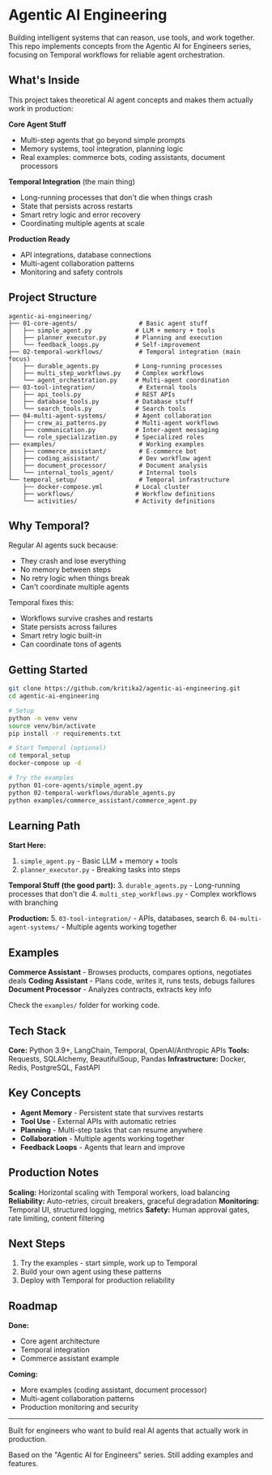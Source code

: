 # Agentic AI Engineering

Building intelligent systems that can reason, use tools, and work together. This repo implements concepts from the Agentic AI for Engineers series, focusing on Temporal workflows for reliable agent orchestration.

## What's Inside

This project takes theoretical AI agent concepts and makes them actually work in production:

**Core Agent Stuff**
- Multi-step agents that go beyond simple prompts
- Memory systems, tool integration, planning logic
- Real examples: commerce bots, coding assistants, document processors

**Temporal Integration** (the main thing)
- Long-running processes that don't die when things crash
- State that persists across restarts
- Smart retry logic and error recovery
- Coordinating multiple agents at scale

**Production Ready**
- API integrations, database connections
- Multi-agent collaboration patterns
- Monitoring and safety controls

## Project Structure

```
agentic-ai-engineering/
├── 01-core-agents/                 # Basic agent stuff
│   ├── simple_agent.py            # LLM + memory + tools
│   ├── planner_executor.py        # Planning and execution
│   └── feedback_loops.py          # Self-improvement
├── 02-temporal-workflows/          # Temporal integration (main focus)
│   ├── durable_agents.py          # Long-running processes
│   ├── multi_step_workflows.py    # Complex workflows
│   └── agent_orchestration.py     # Multi-agent coordination
├── 03-tool-integration/            # External tools
│   ├── api_tools.py               # REST APIs
│   ├── database_tools.py          # Database stuff
│   └── search_tools.py            # Search tools
├── 04-multi-agent-systems/        # Agent collaboration
│   ├── crew_ai_patterns.py        # Multi-agent workflows
│   ├── communication.py           # Inter-agent messaging
│   └── role_specialization.py     # Specialized roles
├── examples/                       # Working examples
│   ├── commerce_assistant/         # E-commerce bot
│   ├── coding_assistant/           # Dev workflow agent
│   ├── document_processor/         # Document analysis
│   └── internal_tools_agent/       # Internal tools
└── temporal_setup/                 # Temporal infrastructure
    ├── docker-compose.yml         # Local cluster
    ├── workflows/                 # Workflow definitions
    └── activities/                # Activity definitions
```

## Why Temporal?

Regular AI agents suck because:
- They crash and lose everything
- No memory between steps
- No retry logic when things break
- Can't coordinate multiple agents

Temporal fixes this:
- Workflows survive crashes and restarts
- State persists across failures
- Smart retry logic built-in
- Can coordinate tons of agents

## Getting Started

```bash
git clone https://github.com/kritika2/agentic-ai-engineering.git
cd agentic-ai-engineering

# Setup
python -m venv venv
source venv/bin/activate
pip install -r requirements.txt

# Start Temporal (optional)
cd temporal_setup
docker-compose up -d

# Try the examples
python 01-core-agents/simple_agent.py
python 02-temporal-workflows/durable_agents.py
python examples/commerce_assistant/commerce_agent.py
```

## Learning Path

**Start Here:**
1. `simple_agent.py` - Basic LLM + memory + tools
2. `planner_executor.py` - Breaking tasks into steps

**Temporal Stuff (the good part):**
3. `durable_agents.py` - Long-running processes that don't die
4. `multi_step_workflows.py` - Complex workflows with branching

**Production:**
5. `03-tool-integration/` - APIs, databases, search
6. `04-multi-agent-systems/` - Multiple agents working together

## Examples

**Commerce Assistant** - Browses products, compares options, negotiates deals
**Coding Assistant** - Plans code, writes it, runs tests, debugs failures
**Document Processor** - Analyzes contracts, extracts key info

Check the `examples/` folder for working code.

## Tech Stack

**Core:** Python 3.9+, LangChain, Temporal, OpenAI/Anthropic APIs
**Tools:** Requests, SQLAlchemy, BeautifulSoup, Pandas
**Infrastructure:** Docker, Redis, PostgreSQL, FastAPI

## Key Concepts

- **Agent Memory** - Persistent state that survives restarts
- **Tool Use** - External APIs with automatic retries
- **Planning** - Multi-step tasks that can resume anywhere
- **Collaboration** - Multiple agents working together
- **Feedback Loops** - Agents that learn and improve

## Production Notes

**Scaling:** Horizontal scaling with Temporal workers, load balancing
**Reliability:** Auto-retries, circuit breakers, graceful degradation
**Monitoring:** Temporal UI, structured logging, metrics
**Safety:** Human approval gates, rate limiting, content filtering

## Next Steps

1. Try the examples - start simple, work up to Temporal
2. Build your own agent using these patterns
3. Deploy with Temporal for production reliability

## Roadmap

**Done:**
- Core agent architecture
- Temporal integration
- Commerce assistant example

**Coming:**
- More examples (coding assistant, document processor)
- Multi-agent collaboration patterns
- Production monitoring and security

---

Built for engineers who want to build real AI agents that actually work in production.

Based on the "Agentic AI for Engineers" series. Still adding examples and features.
